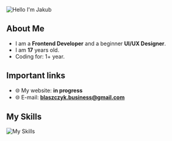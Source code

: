 <img alt="Hello I'm Jakub" align="center" src="https://readme-typing-svg.demolab.com?font=Fira+Code&size=19&pause=5000&color=5ABFA3&center=false&vCenter=true&width=435&lines=Hello+ I'm Jakub!">

## About Me

- I am a **Frontend Developer** and a beginner **UI/UX Designer**.
- I am **17** years old.
- Coding for: 1+ year.

## Important links

- 🌐 My website: **in progress**
- 🌐 E-mail: **blaszczyk.business@gmail.com**

## My Skills

![My Skills](https://skillicons.dev/icons?i=github,css,html,js,figma)
